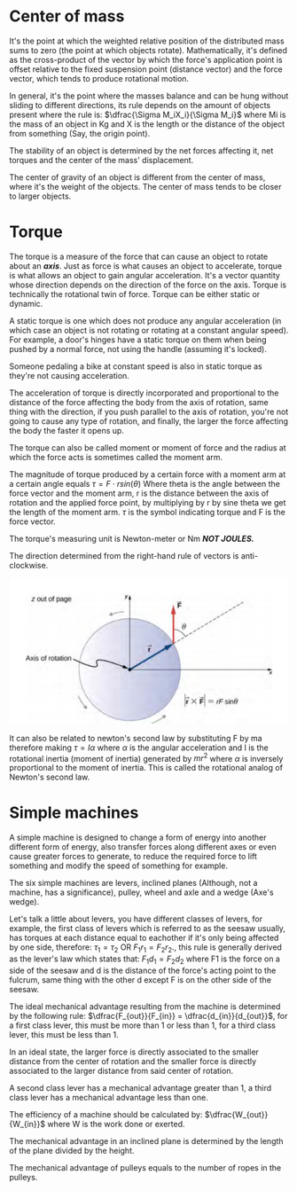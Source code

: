 # Center of mass

It's the point at which the weighted relative position of the distributed mass sums to zero (the point at which objects rotate). Mathematically, it's defined as the cross-product of the vector by which the force's application point is offset relative to the fixed suspension point (distance vector) and the force vector, which tends to produce rotational motion.

In general, it's the point where the masses balance and can be hung without sliding to different directions, its rule depends on the amount of objects present where the rule is: $\dfrac{\Sigma M_iX_i}{\Sigma M_i}$ where Mi is the mass of an object in Kg and X is the length or the distance of the object from something (Say, the origin point).

The stability of an object is determined by the net forces affecting it, net torques and the center of the mass' displacement.

The center of gravity of an object is different from the center of mass, where it's the weight of the objects. The center of mass tends to be closer to larger objects.

# Torque

The torque is a measure of the force that can cause an object to rotate about an ***axis***. Just as force is what causes an object to accelerate, torque is what allows an object to gain angular acceleration.
It's a vector quantity whose direction depends on the direction of the force on the axis. Torque is technically the rotational twin of force. Torque can be either static or dynamic.

A static torque is one which does not produce any angular acceleration (in which case an object is not rotating or rotating at a constant angular speed). For example, a door's hinges have a static torque on them when being pushed by a normal force, not using the handle (assuming it's locked).

Someone pedaling a bike at constant speed is also in static torque as they're not causing acceleration.

The acceleration of torque is directly incorporated and proportional to the distance of the force affecting the body from the axis of rotation, same thing with the direction, if you push parallel to the axis of rotation, you're not going to cause any type of rotation, and finally, the larger the force affecting the body the faster it opens up.

The torque can also be called moment or moment of force and the radius at which the force acts is sometimes called the moment arm.

The magnitude of torque produced by a certain force with a moment arm at a certain angle equals $\tau = F\cdot rsin(\theta)$  Where theta is the angle between the force vector and the moment arm, r is the distance between the axis of rotation and the applied force point, by multiplying by r by sine theta we get the length of the moment arm. $\tau$ is the symbol indicating torque and F is the force vector.

The torque's measuring unit is Newton-meter or Nm ***NOT JOULES.***

The direction determined from the right-hand rule of vectors is anti-clockwise.

![](../assets/Torque.png)

It can also be related to newton's second law by substituting F by ma therefore making $\tau=I\alpha$ where $\alpha$ is the angular acceleration and I is the rotational inertia (moment of inertia) generated by $mr^2$ where $\alpha$ is inversely proportional to the moment of inertia. This is called the rotational analog of Newton's second law.  

# Simple machines

A simple machine is designed to change a form of energy into another different form of energy, also transfer forces along different axes or even cause greater forces to generate, to reduce the required force to lift something and modify the speed of something for example.

The six simple machines are levers, inclined planes (Although, not a machine, has a significance), pulley, wheel and axle and a wedge (Axe's wedge).

Let's talk a little about levers, you have different classes of levers, for example, the first class of levers which is referred to as the seesaw usually, has torques at each distance equal to eachother if it's only being affected by one side, therefore: $\tau_1 = \tau_2$ OR $F_1r_1=F_2r_2$., this rule is generally derived as the lever's law which states that: $F_1d_1=F_2d_2$ where F1 is the force on a side of the seesaw and d is the distance of the force's acting point to the fulcrum, same thing with the other d except F is on the other side of the seesaw.

The ideal mechanical advantage resulting from the machine is determined by the following rule: $\dfrac{F_{out}}{F_{in}} = \dfrac{d_{in}}{d_{out}}$, for a first class lever, this must be more than 1 or less than 1, for a third class lever, this must be less than 1.

In an ideal state, the larger force is directly associated to the smaller distance from the center of rotation and the smaller force is directly associated to the larger distance from said center of rotation.

A second class lever has a mechanical advantage greater than 1, a third class lever has a mechanical advantage less than one.

The efficiency of a machine should be calculated by: $\dfrac{W_{out}}{W_{in}}$  where W is the work done or exerted.

The mechanical advantage in an inclined plane is determined by the length of the plane divided by the height.

The mechanical advantage of pulleys equals to the number of ropes in the pulleys.